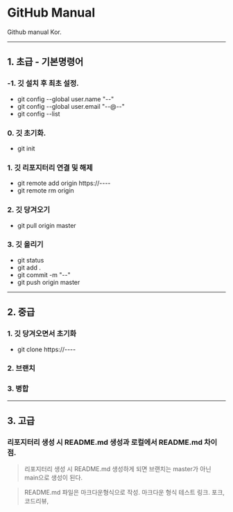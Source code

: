 # GitHub Manual
Github manual Kor.
* * *
## 1. 초급 - 기본명령어
### -1. 깃 설치 후 최초 설정.
* git config --global user.name "--"
* git config --global user.email "--@--"
* git config --list
	
### 0. 깃 초기화.
* git init
	
### 1. 깃 리포지터리 연결 및 해제
* git remote add origin https://----
* git remote rm origin

### 2. 깃 당겨오기
* git pull origin master

### 3. 깃 올리기
* git status
* git add .
* git commit -m "--"
* git push origin master
* * *
## 2. 중급
### 1. 깃 당겨오면서 초기화
* git clone https://----

### 2. 브랜치

### 3. 병합
* * *
## 3. 고급
### 리포지터리 생성 시 README.md 생성과 로컬에서 README.md 차이점.
> 리포지터리 생성 시 README.md 생성하게 되면 브랜치는 master가 아닌 main으로 생성이 된다.

> README.md 파일은 마크다운형식으로 작성.
> 마크다운 형식 테스트 링크.
포크, 코드리뷰,
